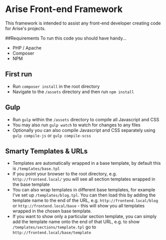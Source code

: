 # Arise Front-end Framework

This framework is intended to assist any front-end developer creating code for Arise's projects.

##Requirements
To run this code you should have handy...

- PHP / Apache
- Composer
- NPM

## First run
- Run `composer install` in the root directory
- Navigate to the `/assets` directory and then run `npm install`

## Gulp
- Run `gulp` within the `/assets` directory to compile all Javascript and CSS
- You may also run `gulp watch` to watch for changes to any files
- Optionally you can also compile Javascript and CSS separately using `gulp compile-js` or `gulp compile-scss`

## Smarty Templates & URLs
- Templates are automatically wrapped in a base template, by default this is `/templates/base.tpl`
- If you point your browser to the root directory, e.g. `http://frontend.local/` you will see all section templates wrapped in the base template
- You can also wrap templates in different base templates, for example I've set up `/templates/blog.tpl`. You can then load this by adding the template name to the end of the URL, e.g. `http://frontend.local/blog` or `http://frontend.local/base` - this will show you all templates wrapped in the chosen base template.
- If you want to show only a particular section template, you can simply add the template name onto the end of that URL, e.g. to show `/templates/sections/template.tpl` go to `http://frontend.local/base/template`
